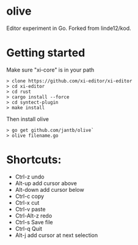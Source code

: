 # olive
Editor experiment in Go.
Forked from linde12/kod.

# Getting started
Make sure "xi-core" is in your path
```
> clone https://github.com/xi-editor/xi-editor
> cd xi-editor
> cd rust
> cargo install --force
> cd syntect-plugin
> make install
```
Then install olive
```
> go get github.com/jantb/olive`
> olive filename.go
```

# Shortcuts:
* Ctrl-z undo
* Alt-up add cursor above
* Alt-down add cursor below
* Ctrl-c copy
* Ctrl-x cut
* Ctrl-v paste
* Ctrl-Alt-z redo
* Ctrl-s Save file
* Ctrl-q Quit
* Alt-j add cursor at next selection
